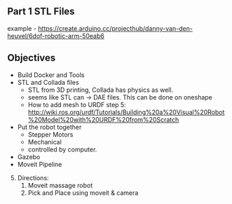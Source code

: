 ## Part 1 STL Files
example - https://create.arduino.cc/projecthub/danny-van-den-heuvel/6dof-robotic-arm-50eab6

## Objectives
- Build Docker and Tools 
- STL and Collada files 
    - STL from 3D printing, Collada has physics as well. 
    - seems like STL can -> DAE files. This can be done on oneshape
    - How to add mesh to URDF step 5: http://wiki.ros.org/urdf/Tutorials/Building%20a%20Visual%20Robot%20Model%20with%20URDF%20from%20Scratch
- Put the robot together
    - Stepper Motors
    - Mechanical
    - controlled by computer. 
- Gazebo 
- Moveit Pipeline
5. Directions: 
    1. Moveit massage robot 
    2. Pick and Place using moveit & camera 
